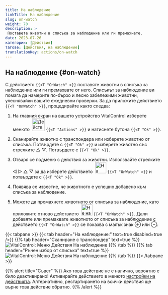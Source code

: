 ```yaml
---
title: На наблюдение
linkTitle: На наблюдение
slug: on-watch
weight: 70
description: >
 Поставете животни в списъка за наблюдение или ги премахнете.
date: 2023-07-26
категории: [Действия]
тагове: [Действия, на наблюдение]
translationKey: actions/on-watch
---
```


## На наблюдение {#on-watch}

С действието `{{<T "OnWatch" >}}` поставяте животни в списъка за наблюдение или ги премахвате от него. Списъкът за наблюдение ви помага да намерите по-бързо и лесно забележими животни, улеснявайки вашите ежедневни проверки. За да приложите действието `{{<T "OnWatch" >}}`, процедирайте както следва:

1. На главния екран на вашето устройство VitalControl изберете менюто &nbsp;<img src="/icons/actions.svg" width="40" align="bottom" alt="Действия" /> `{{<T "Actions" >}}` и натиснете бутона `{{<T "Ok" >}}`.

2. Сканирайте животно с транспондера или изберете животно от списъка. Потвърдете с `{{<T "Ok" >}}` и изберете животно със стрелките △ ▽. Потвърдете с `{{<T "Ok" >}}`.

3. Отваря се подменю с действия за животни. Използвайте стрелките ◁ ▷ △ ▽ за да изберете действието &nbsp;<img src="/icons/actions/on-watch.svg" width="35" align="bottom" alt="На наблюдение" /> `{{<T "OnWatch" >}}` и потвърдете с `{{<T "Ok" >}}`.

4. Появява се известие, че животното е успешно добавено към списъка за наблюдение.

5. Можете да премахнете животното от списъка за наблюдение, като приложите отново действието &nbsp;<img src="/icons/actions/on-watch-minus.svg" width="35" align="bottom" alt="Не на наблюдение" />  `{{<T "OnWatch" >}}`. Дали добавяте или премахвате животното от списъка за наблюдение с действието `{{<T "OnWatch" >}}` се показва с малък знак ⊕ или ⊖.

{{< tabpane >}}
{{< tab header="На наблюдение:" text=true disabled=true />}}
{{% tab header="Сканиране с транспондер" text=true %}}
![VitalControl: Меню Действия На наблюдение](../images/onwatch-scan.png "На наблюдение")
{{% /tab %}}
{{% tab header="Ръчен избор от списъка" text=true %}}
![VitalControl: Меню Действия На наблюдение](../images/onwatch.png "На наблюдение")
{{% /tab %}}
{{< /tabpane >}}

{{% alert title="Съвет" %}}
Ако това действие не е налично, вероятно е било деактивирано! Активирайте действието в менюто [настройки на действията](../setting/). Алтернативно, рестартирането на всички действия ще върне това действие обратно.
{{% /alert %}}
